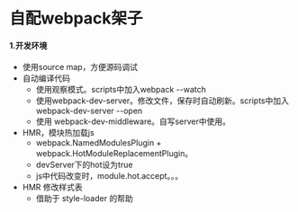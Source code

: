 # 自配webpack架子
#### 1.开发环境
- 使用source map，方便源码调试
- 自动编译代码
  - 使用观察模式。scripts中加入webpack --watch
  - 使用webpack-dev-server。修改文件，保存时自动刷新。scripts中加入webpack-dev-server --open
  - 使用 webpack-dev-middleware。自写server中使用。
- HMR，模块热加载js
  - webpack.NamedModulesPlugin +  webpack.HotModuleReplacementPlugin。
  - devServer下的hot设为true
  - js中代码改变时，module.hot.accept。。。
- HMR 修改样式表
  - 借助于 style-loader 的帮助